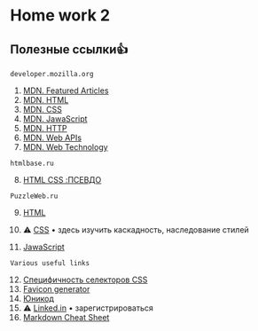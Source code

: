 # Home work 2
## Полезные ссылки👍


```
developer.mozilla.org
```
1. [MDN. Featured Articles](https://developer.mozilla.org)
2. [MDN. HTML](https://developer.mozilla.org/ru/docs/Web/HTML)
3. [MDN. CSS](https://developer.mozilla.org/ru/docs/Web/CSS)
4. [MDN. JawaScript](https://developer.mozilla.org/ru/docs/Web/JavaScript)
5. [MDN. HTTP](https://developer.mozilla.org/ru/docs/Web/HTTP)
6. [MDN. Web APIs](https://developer.mozilla.org/ru/docs/Web/API)
7. [MDN. Web Technology](https://developer.mozilla.org/ru/docs/Web)
```
htmlbase.ru
```
8. [HTML CSS :ПСЕВДО](https://htmlbase.ru/)
```
PuzzleWeb.ru
```
9. [HTML](https://puzzleweb.ru/html/00_teacher.php)
10. &#9888; [CSS](https://puzzleweb.ru/css/00_teacher.php)
• здесь изучить каскадность, наследование стилей

11. [JawaScript](https://puzzleweb.ru/javascript/00_teacher.php)
```
Various useful links
```
12. [Специфичность селекторов CSS](https://bureau.ru/soviet/20200723/)
13. [Favicon generator](https://www.favicon-generator.org/)
14. [Юникод](https://unicode-table.com/ru/)
15. &#9888; [Linked.in](https://www.linkedin.com/) • зарегистрироваться 
16. [Markdown Cheat Sheet](https://www.markdownguide.org/cheat-sheet/)
